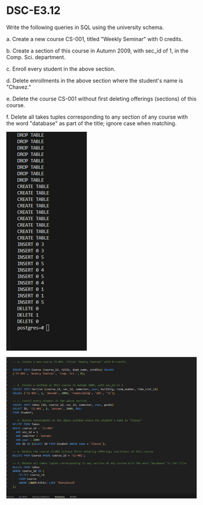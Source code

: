 # DSC-E3.12

Write the following queries in SQL using the university schema.

a. Create a new course CS-001, titled "Weekly Seminar" with 0 credits.

b. Create a section of this course in Autumn 2009, with sec_id of 1, in the Comp. Sci. department.

c. Enroll every student in the above section.

d. Delete enrollments in the above section where the student's name is "Chavez."

e. Delete the course CS-001 without first deleting offerings (sections) of this course.

f. Delete all takes tuples corresponding to any section of any course with the word "database" as part of the title; ignore case when matching.



![alt text](image-1.png)

![alt text](image.png)